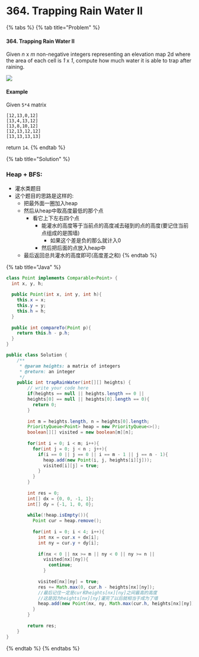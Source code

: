 # 364. Trapping Rain Water II

{% tabs %}
{% tab title="Problem" %}
#### 364. Trapping Rain Water II

Given _n_ x _m_ non-negative integers representing an elevation map 2d where the area of each cell is _1_ x _1_, compute how much water it is able to trap after raining.

![](https://lintcode-media.s3.amazonaws.com/problem/trapping-rain-water-ii.jpg)

#### Example

Given `5*4` matrix

```text
[12,13,0,12]
[13,4,13,12]
[13,8,10,12]
[12,13,12,12]
[13,13,13,13]
```

return `14`.
{% endtab %}

{% tab title="Solution" %}
### Heap + BFS:

* 灌水类题目
* 这个题目的思路是这样的:
  * 把最外面一圈加入heap
  * 然后从heap中取高度最低的那个点
    * 看它上下左右四个点
      * 能灌水的高度等于当前点的高度减去碰到的点的高度\(要记住当前点组成的是围墙\)
        * 如果这个差是负的那么就计入0
      * 然后把后面的点放入heap中
  * 最后返回总共灌水的高度即可\(高度差之和\)
{% endtab %}

{% tab title="Java" %}
```java
class Point implements Comparable<Point> {
  int x, y, h;
  
  public Point(int x, int y, int h){
    this.x = x;
    this.y = y;
    this.h = h;
  }
  
  public int compareTo(Point p){
    return this.h - p.h;
  }
}

public class Solution {
    /**
     * @param heights: a matrix of integers
     * @return: an integer
     */
    public int trapRainWater(int[][] heights) {
        // write your code here
        if(heights == null || heights.length == 0 ||
        heights[0] == null || heights[0].length == 0){
          return 0;
        }
        
        int m = heights.length, n = heights[0].length;
        PriorityQueue<Point> heap = new PriorityQueue<>();
        boolean[][] visited = new boolean[m][n];
        
        for(int i = 0; i < m; i++){
          for(int j = 0; j < n ; j++){
            if(i == 0 || j == 0 || i == m - 1 || j == n - 1){
              heap.add(new Point(i, j, heights[i][j]));
              visited[i][j] = true;
            }
          }
        }
        
        int res = 0;
        int[] dx = {0, 0, -1, 1};
        int[] dy = {-1, 1, 0, 0};
        
        while(!heap.isEmpty()){
          Point cur = heap.remove();
          
          for(int i = 0; i < 4; i++){
            int nx = cur.x + dx[i];
            int ny = cur.y + dy[i];
            
            if(nx < 0 || nx >= m || ny < 0 || ny >= n ||
              visited[nx][ny]){
                continue;
              }
              
            visited[nx][ny] = true;
            res += Math.max(0, cur.h - heights[nx][ny]);
            //最后记住一定是cur和heights[nx][ny]之间最高的高度
            //这是因为heights[nx][ny]灌完了以后就相当于成为了墙
            heap.add(new Point(nx, ny, Math.max(cur.h, heights[nx][ny])));
          }
        }
        
        return res;
    }
}
```
{% endtab %}
{% endtabs %}

